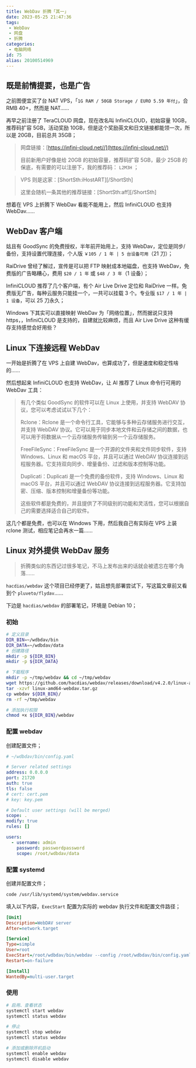 ```yaml
---
title: WebDav 折腾「其一」
date: 2023-05-25 21:47:36
tags:
 - WebDav
 - 网盘
 - 折腾
categories:
 - 电脑网络
id: 75
alias: 20100514969
---
```


## 既是前情提要，也是广告

之前图便宜买了台 NAT VPS，「`1G RAM / 50GB Storage / EURO 5.59 年付`」，合 RMB 40+，然而是 NAT……

<!--more-->

再早之前注册了 TeraCLOUD 网盘，现在改名叫 InfiniCLOUD，初始容量 10GB，推荐码扩容 5GB，活动奖励 10GB，但是这个奖励英文和日文链接都能领一次，所以是 20GB，目前总共 35GB；

> 网盘链接：[https://infini-cloud.net//](https://infini-cloud.net//)
>
> 目前新用户好像是给 20GB 的初始容量，推荐码扩容 5GB，最少 25GB 的保底，有需要的可以注册下，我的推荐码： `L2M3H` ；

> VPS 则是这家：[ShortSth:iHostART][/ShortSth]
>
> 这里会随机一条其他的推荐链接：[ShortSth:aff][/ShortSth]

想着在 VPS 上折腾下 WebDav 看能不能用上，然后 InfiniCLOUD 也支持 WebDav……

## WebDav 客户端

姑且有 GoodSync 的免费授权，半年前开始用上，支持 WebDav，定位是同步/备份，支持设置代理连接，个人版 `￥105 / 1 年 | 5 台设备可用`（21 刀）；

RaiDrive 曾经了解过，宣传是可以把 FTP 映射成本地磁盘，也支持 WebDav，免费版的广告略糟心，费用 `$20 / 1 年` 或 `$48 / 3 年`（1 设备）；

InfiniCLOUD 推荐了几个客户端，有个 Air Live Drive 定位和 RaiDrive 一样。免费版无广告，每种云服务只能挂一个，一共可以挂载 3 个。专业版 `$17 / 1 年 | 1 设备`，可以 25 刀永久；

Windows 下其实可以直接映射 WebDav 为「网络位置」，然而据说只支持 https，，InfiniCLOUD 是支持的，自建就比较麻烦，而且 Air Live Drive 这种有缓存支持感觉会好用些？

## Linux 下连接远程 WebDav

一开始是折腾了在 VPS 上自建 WebDav，也算成功了，但是速度和稳定性啥的……

然后想起来 InfiniCLOUD 也支持 WebDav，让 AI 推荐了 Linux 命令行可用的 WebDav 工具：

> 有几个类似 GoodSync 的软件可以在 Linux 上使用，并支持 WebDAV 协议，您可以考虑试试以下几个：
>
> Rclone：Rclone 是一个命令行工具，它能够与多种云存储服务进行交互，并支持 WebDAV 协议。它可以用于同步本地文件和云存储之间的数据，也可以用于将数据从一个云存储服务传输到另一个云存储服务。
>
> FreeFileSync：FreeFileSync 是一个开源的文件夹和文件同步软件，支持 Windows、Linux 和 macOS 平台，并且可以通过 WebDAV 协议连接到远程服务器。它支持双向同步、增量备份、过滤和版本控制等功能。
>
> Duplicati：Duplicati 是一个免费的备份软件，支持 Windows、Linux 和 macOS 平台，并且可以通过 WebDAV 协议连接到远程服务器。它支持加密、压缩、版本控制和增量备份等功能。
>
> 这些软件都是免费的，并且提供了不同级别的功能和灵活性，您可以根据自己的需要选择适合自己的软件。

这几个都是免费，也可以在 Windows 下用，然后我自己有实际在 VPS 上装 rclone 测试，相应笔记会再水一篇……

## Linux 对外提供 WebDav 服务

> 折腾类似的东西记过很多笔记，不马上发布出来的话就会被遗忘在哪个角落……

`hacdias/webdav` 这个项目已经停更了，姑且想先部署尝试下，写这篇文章前又看到个 `pluveto/flydav`……

下边是 `hacdias/webdav` 的部署笔记，环境是 Debian 10；

### 初始

```bash
# 定义目录
DIR_BIN=~/wdbdav/bin
DIR_DATA=~/wdbdav/data
# 创建路径
mkdir -p ${DIR_BIN}
mkdir -p ${DIR_DATA}

# 下载程序
mkdir -p ~/tmp/webdav && cd ~/tmp/webdav
wget https://github.com/hacdias/webdav/releases/download/v4.2.0/linux-amd64-webdav.tar.gz
tar -xzvf linux-amd64-webdav.tar.gz
cp webdav ${DIR_BIN}/
rm -rf ~/tmp/webdav

# 添加执行权限
chmod +x ${DIR_BIN}/webdav

```

### 配置 webdav

创建配置文件；

```yaml
# ~/wdbdav/bin/config.yaml

# Server related settings
address: 0.0.0.0
port: 21720
auth: true
tls: false
# cert: cert.pem
# key: key.pem

# Default user settings (will be merged)
scope: .
modify: true
rules: []

users:
  - username: admin
    password: passwordpassword
    scope: /root/wdbdav/data

```

### 配置 systemd

创建并配置文件；

```bash
code /usr/lib/systemd/system/webdav.service
```

填入以下内容，`ExecStart` 配置为实际的 webdav 执行文件和配置文件路径；

```ini
[Unit]
Description=WebDAV server
After=network.target

[Service]
Type=simple
User=root
ExecStart=/root/wdbdav/bin/webdav --config /root/wdbdav/bin/config.yaml
Restart=on-failure

[Install]
WantedBy=multi-user.target
```

### 使用

```bash
# 启用、查看状态
systemctl start webdav
systemctl status webdav

# 停止
systemctl stop webdav
systemctl status webdav

# 添加或删除开机启动
systemctl enable webdav
systemctl disable webdav

```

